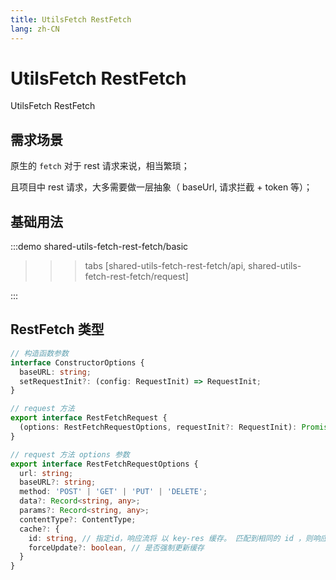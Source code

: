 ```yaml
--- 
title: UtilsFetch RestFetch
lang: zh-CN
---
```


# UtilsFetch RestFetch

UtilsFetch RestFetch

## 需求场景

原生的 `fetch` 对于 rest 请求来说，相当繁琐；

且项目中 rest 请求，大多需要做一层抽象（ baseUrl, 请求拦截 + token 等）；


## 基础用法

:::demo 
shared-utils-fetch-rest-fetch/basic
>>>tabs
[shared-utils-fetch-rest-fetch/api, shared-utils-fetch-rest-fetch/request]
>>>
:::

## RestFetch 类型

```ts
// 构造函数参数
interface ConstructorOptions {
  baseURL: string;
  setRequestInit?: (config: RequestInit) => RequestInit;
}

// request 方法
export interface RestFetchRequest {
  (options: RestFetchRequestOptions, requestInit?: RequestInit): Promise<any>
}

// request 方法 options 参数
export interface RestFetchRequestOptions {
  url: string;
  baseURL?: string;
  method: 'POST' | 'GET' | 'PUT' | 'DELETE';
  data?: Record<string, any>; 
  params?: Record<string, any>;
  contentType?: ContentType;
  cache?: {
    id: string, // 指定id，响应流将 以 key-res 缓存。 匹配到相同的 id ，则响应将从缓存中返回
    forceUpdate?: boolean, // 是否强制更新缓存
  }
}

```



